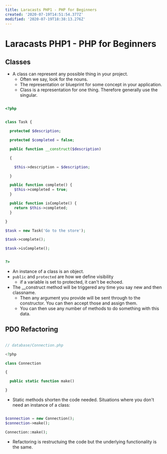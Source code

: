 ```yaml
---
title: Laracasts PHP1 - PHP for Beginners
created: '2020-07-19T14:51:54.377Z'
modified: '2020-07-19T18:38:13.276Z'
---
```


# Laracasts PHP1 - PHP for Beginners

## Classes

* A class can represent any possible thing in your project.
  * Often we say, look for the nouns.
  * The representation or blueprint for some concept in your application.
  * Class is a representation for one thing. Therefore generally use the singular.

```php

<?php 


class Task {

  protected $description;

  protected $completed = false;

  public function __construct($description)

  {

    $this->description = $description;

  }

  public function complete() {
    $this->completed = true;
  }

  public function isComplete() {
    return $this->completed;
  }

}

$task = new Task('Go to the store');

$task->complete();

$task->isComplete();


?>

```

* An instance of a class is an object.
* `public` and `protected` are how we define visibility
  * if a variable is set to protected, it can't be echoed.
* The __construct method will be triggered any time you say new and then classname.
  * Then any argument you provide will be sent through to the constructor. You can then accept those and assign them.
  * You can then use any number of methods to do something with this data.

## PDO Refactoring

```php

// database/Connection.php

<?php

class Connection

{

  public static function make()

}


```

* Static methods shorten the code needed. Situations where you don't need an instance of a class:

```php

$connection = new Connection();
$connection->make();

Connection::make();

```

* Refactoring is restructuing the code but the underlying functionality is the same.
